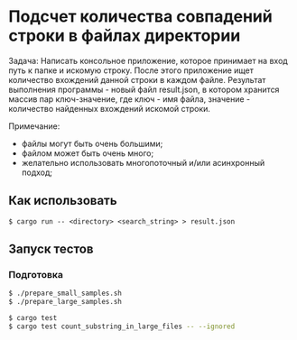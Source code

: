 # Подсчет количества совпадений строки в файлах директории

Задача:
Написать консольное приложение, которое принимает на вход путь к папке и искомую строку.
После этого приложение ищет количество вхождений данной строки в каждом файле.
Результат выполнения программы - новый файл result.json, в котором хранится массив пар ключ-значение,
где ключ - имя файла, значение - количество найденных вхождений искомой строки.

Примечание:
- файлы могут быть очень большими;
- файлом может быть очень много;
- желательно использовать многопоточный и/или асинхронный подход;

## Как использовать
```
$ cargo run -- <directory> <search_string> > result.json
```

## Запуск тестов
### Подготовка
``` bash
$ ./prepare_small_samples.sh
$ ./prepare_large_samples.sh

$ cargo test
$ cargo test count_substring_in_large_files -- --ignored
```